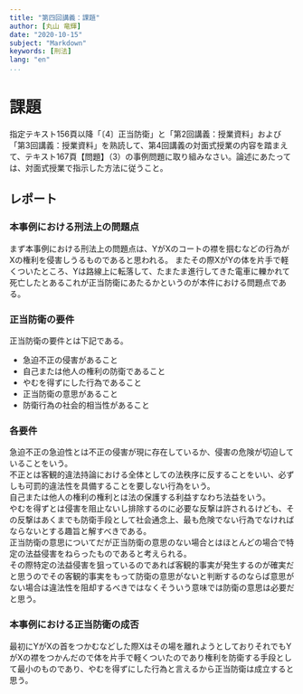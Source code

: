 ```yaml
---
title: "第四回講義：課題"
author: [丸山 竜輝]
date: "2020-10-15"
subject: "Markdown"
keywords: [刑法]
lang: "en"
...
```


# 課題

指定テキスト156頁以降「〔4〕正当防衛」と「第2回講義：授業資料」および「第3回講義：授業資料」を熟読して、第4回講義の対面式授業の内容を踏まえて、テキスト167頁【問題】（3）の事例問題に取り組みなさい。論述にあたっては、対面式授業で指示した方法に従うこと。

## レポート

### 本事例における刑法上の問題点

まず本事例における刑法上の問題点は、YがXのコートの襟を掴むなどの行為がXの権利を侵害しうるものであると思われる。
またその際XがYの体を片手で軽くついたところ、Yは路線上に転落して、たまたま進行してきた電車に轢かれて死亡したとあるこれが正当防衛にあたるかというのが本件における問題点である。

### 正当防衛の要件

正当防衛の要件とは下記である。

- 急迫不正の侵害があること
- 自己または他人の権利の防衛であること
- やむを得ずにした行為であること
- 正当防衛の意思があること
- 防衛行為の社会的相当性があること

### 各要件

急迫不正の急迫性とは不正の侵害が現に存在しているか、侵害の危険が切迫していることをいう。  
不正とは客観的違法持論における全体としての法秩序に反することをいい、必ずしも可罰的違法性を具備することを要しない行為をいう。  
自己または他人の権利の権利とは法の保護する利益すなわち法益をいう。  
やむを得ずとは侵害を阻止ないし排除するのに必要な反撃は許されるけども、その反撃はあくまでも防衛手段として社会通念上、最も危険でない行為でなければならないとする趣旨と解すべきである。  
正当防衛の意思についてだが正当防衛の意思のない場合とはほとんどの場合で特定の法益侵害をねらったものであると考えられる。  
その際特定の法益侵害を狙っているのであれば客観的事実が発生するのが確実だと思うのでその客観的事実をもって防衛の意思がないと判断するのならば意思がない場合は違法性を阻却するべきではなくそういう意味では防衛の意思は必要だと思う。

### 本事例における正当防衛の成否

最初にYがXの首をつかむなどした際Xはその場を離れようとしておりそれでもYがXの襟をつかんだので体を片手で軽くついたのであり権利を防衛する手段として最小のものであり、やむを得ずにした行為と言えるから正当防衛は成立すると思う。